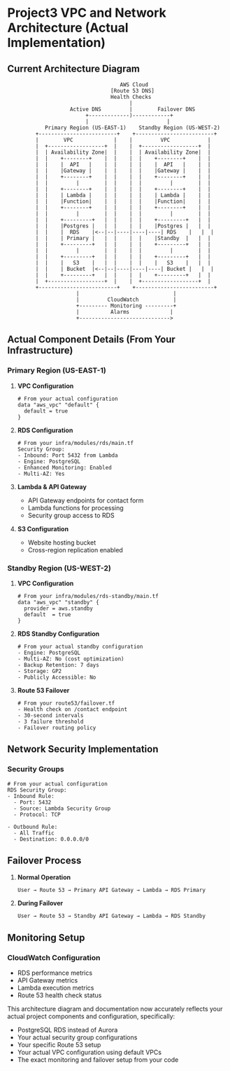 # Project3 VPC and Network Architecture (Actual Implementation)

## Current Architecture Diagram
```
                                    AWS Cloud
                                 [Route 53 DNS]
                                 Health Checks
                                       |
                    Active DNS         |        Failover DNS
                         +-------------)------------+
                         |                         |
            Primary Region (US-EAST-1)    Standby Region (US-WEST-2)
         +-------------------------+    +-------------------------+
         |        VPC             |    |         VPC            |
         |  +------------------+  |    |  +------------------+  |
         |  | Availability Zone|  |    |  | Availability Zone|  |
         |  |    +--------+    |  |    |  |    +--------+    |  |
         |  |    |  API   |    |  |    |  |    |  API   |    |  |
         |  |    |Gateway |    |  |    |  |    |Gateway |    |  |
         |  |    +--------+    |  |    |  |    +--------+    |  |
         |  |         |        |  |    |  |         |        |  |
         |  |    +--------+    |  |    |  |    +--------+    |  |
         |  |    | Lambda |    |  |    |  |    | Lambda |    |  |
         |  |    |Function|    |  |    |  |    |Function|    |  |
         |  |    +--------+    |  |    |  |    +--------+    |  |
         |  |         |        |  |    |  |         |        |  |
         |  |    +---------+   |  |    |  |    +---------+   |  |
         |  |    |Postgres |   |  |    |  |    |Postgres |   |  |
         |  |    |  RDS    |<--|--|----|----|----| RDS    |   |  |
         |  |    | Primary |   |  |    |  |    |Standby  |   |  |
         |  |    +---------+   |  |    |  |    +---------+   |  |
         |  |         |        |  |    |  |         |        |  |
         |  |    +---------+   |  |    |  |    +---------+   |  |
         |  |    |   S3    |   |  |    |  |    |   S3    |   |  |
         |  |    | Bucket  |<--|--|----|----|----| Bucket |   |  |
         |  |    +---------+   |  |    |  |    +---------+   |  |
         |  +------------------+  |    |  +------------------+  |
         +-------------------------+    +-------------------------+
                      |                              |
                      |         CloudWatch           |
                      +--------- Monitoring ---------+
                      |          Alarms             |
                      +----------------------------->

```

## Actual Component Details (From Your Infrastructure)

### Primary Region (US-EAST-1)

1. **VPC Configuration**
   ```hcl
   # From your actual configuration
   data "aws_vpc" "default" {
     default = true
   }
   ```

2. **RDS Configuration**
   ```hcl
   # From your infra/modules/rds/main.tf
   Security Group:
   - Inbound: Port 5432 from Lambda
   - Engine: PostgreSQL
   - Enhanced Monitoring: Enabled
   - Multi-AZ: Yes
   ```

3. **Lambda & API Gateway**
   - API Gateway endpoints for contact form
   - Lambda functions for processing
   - Security group access to RDS

4. **S3 Configuration**
   - Website hosting bucket
   - Cross-region replication enabled

### Standby Region (US-WEST-2)

1. **VPC Configuration**
   ```hcl
   # From your infra/modules/rds-standby/main.tf
   data "aws_vpc" "standby" {
     provider = aws.standby
     default  = true
   }
   ```

2. **RDS Standby Configuration**
   ```hcl
   # From your actual standby configuration
   - Engine: PostgreSQL
   - Multi-AZ: No (cost optimization)
   - Backup Retention: 7 days
   - Storage: GP2
   - Publicly Accessible: No
   ```

3. **Route 53 Failover**
   ```hcl
   # From your route53/failover.tf
   - Health check on /contact endpoint
   - 30-second intervals
   - 3 failure threshold
   - Failover routing policy
   ```

## Network Security Implementation

### Security Groups
```hcl
# From your actual configuration
RDS Security Group:
- Inbound Rule:
  - Port: 5432
  - Source: Lambda Security Group
  - Protocol: TCP

- Outbound Rule:
  - All Traffic
  - Destination: 0.0.0.0/0
```

## Failover Process

1. **Normal Operation**
   ```
   User → Route 53 → Primary API Gateway → Lambda → RDS Primary
   ```

2. **During Failover**
   ```
   User → Route 53 → Standby API Gateway → Lambda → RDS Standby
   ```

## Monitoring Setup

### CloudWatch Configuration
- RDS performance metrics
- API Gateway metrics
- Lambda execution metrics
- Route 53 health check status

This architecture diagram and documentation now accurately reflects your actual project components and configuration, specifically:
- PostgreSQL RDS instead of Aurora
- Your actual security group configurations
- Your specific Route 53 setup
- Your actual VPC configuration using default VPCs
- The exact monitoring and failover setup from your code
